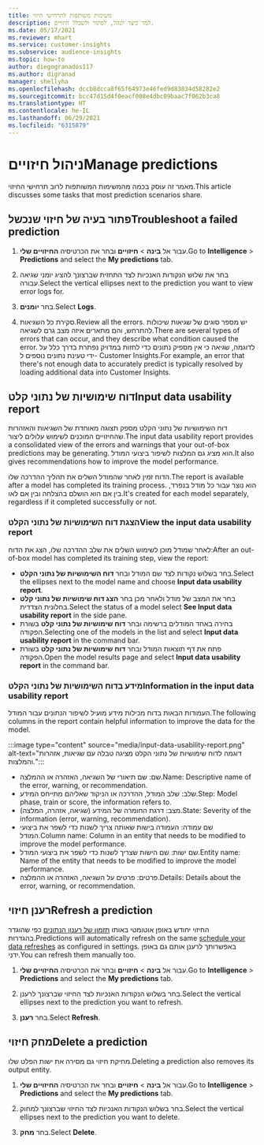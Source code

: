 ```yaml
---
title: משימות משותפות לתרחישי חיזוי
description: למד כיצד לנהל, לפתור ולשכלל חיזויים.
ms.date: 05/17/2021
ms.reviewer: mhart
ms.service: customer-insights
ms.subservice: audience-insights
ms.topic: how-to
author: diegogranados117
ms.author: digranad
manager: shellyha
ms.openlocfilehash: dccb8dcca8f65f64973e46fed9d83034d58282e2
ms.sourcegitcommit: bcc47d15d4f0eacf008e4dbc09baac7f062b3ca8
ms.translationtype: HT
ms.contentlocale: he-IL
ms.lasthandoff: 06/29/2021
ms.locfileid: "6315879"
---
```

# <a name="manage-predictions"></a><span data-ttu-id="8f0b6-103">ניהול חיזויים</span><span class="sxs-lookup"><span data-stu-id="8f0b6-103">Manage predictions</span></span>

<span data-ttu-id="8f0b6-104">מאמר זה עוסק בכמה מהמשימות המשותפות לרוב תרחישי החיזוי.</span><span class="sxs-lookup"><span data-stu-id="8f0b6-104">This article discusses some tasks that most prediction scenarios share.</span></span>

## <a name="troubleshoot-a-failed-prediction"></a><span data-ttu-id="8f0b6-105">פתור בעיה של חיזוי שנכשל</span><span class="sxs-lookup"><span data-stu-id="8f0b6-105">Troubleshoot a failed prediction</span></span>

1. <span data-ttu-id="8f0b6-106">עבור אל **בינה** > **חיזויים** ובחר את הכרטיסיה **החיזויים שלי**.</span><span class="sxs-lookup"><span data-stu-id="8f0b6-106">Go to **Intelligence** > **Predictions** and select the **My predictions** tab.</span></span>

1. <span data-ttu-id="8f0b6-107">בחר את שלוש הנקודות האנכיות לצד התחזית שברצונך להציג יומני שגיאה עבורה.</span><span class="sxs-lookup"><span data-stu-id="8f0b6-107">Select the vertical ellipses next to the prediction you want to view error logs for.</span></span>

1. <span data-ttu-id="8f0b6-108">בחר **יומנים**.</span><span class="sxs-lookup"><span data-stu-id="8f0b6-108">Select **Logs**.</span></span>

1. <span data-ttu-id="8f0b6-109">סקירת כל השגיאות.</span><span class="sxs-lookup"><span data-stu-id="8f0b6-109">Review all the errors.</span></span> <span data-ttu-id="8f0b6-110">יש מספר סוגים של שגיאות שיכולות להתרחש, והם מתארים איזה מצב גרם לשגיאה.</span><span class="sxs-lookup"><span data-stu-id="8f0b6-110">There are several types of errors that can occur, and they describe what condition caused the error.</span></span> <span data-ttu-id="8f0b6-111">לדוגמה, שגיאה כי אין מספיק נתונים כדי לחזות במדויק נפתרת בדרך כלל על ידי טעינת נתונים נוספים ל- Customer Insights.</span><span class="sxs-lookup"><span data-stu-id="8f0b6-111">For example, an error that there's not enough data to accurately predict is typically resolved by loading additional data into Customer Insights.</span></span>

## <a name="input-data-usability-report"></a><span data-ttu-id="8f0b6-112">דוח שימושיות של נתוני קלט</span><span class="sxs-lookup"><span data-stu-id="8f0b6-112">Input data usability report</span></span>

<span data-ttu-id="8f0b6-113">דוח השימושיות של נתוני הקלט מספק תצוגה מאוחדת של השגיאות והאזהרות שהחיזויים המוכנים לשימוש עלולים ליצור.</span><span class="sxs-lookup"><span data-stu-id="8f0b6-113">The input data usability report provides a consolidated view of the errors and warnings that your out-of-box predictions may be generating.</span></span> <span data-ttu-id="8f0b6-114">הוא מציג גם המלצות לשיפור ביצועי המודל.</span><span class="sxs-lookup"><span data-stu-id="8f0b6-114">It also gives recommendations how to improve the model performance.</span></span>

<span data-ttu-id="8f0b6-115">הדוח זמין לאחר שהמודל השלים את תהליך ההדרכה שלו.</span><span class="sxs-lookup"><span data-stu-id="8f0b6-115">The report is available after a model has completed its training process.</span></span> <span data-ttu-id="8f0b6-116">הוא נוצר עבור כל מודל בנפרד, בין אם הוא הושלם בהצלחה ובין אם לאו.</span><span class="sxs-lookup"><span data-stu-id="8f0b6-116">It's created for each model separately, regardless if it completed successfully or not.</span></span>

### <a name="view-the-input-data-usability-report"></a><span data-ttu-id="8f0b6-117">הצגת דוח השימושיות של נתוני הקלט</span><span class="sxs-lookup"><span data-stu-id="8f0b6-117">View the input data usability report</span></span>

<span data-ttu-id="8f0b6-118">לאחר שמודל מוכן לשימוש השלים את שלב ההדרכה שלו, הצג את הדוח:</span><span class="sxs-lookup"><span data-stu-id="8f0b6-118">After an out-of-box model has completed its training step, view the report:</span></span>
- <span data-ttu-id="8f0b6-119">בחר בשלוש נקודות לצד שם המודל ובחר **דוח השימושיות של נתוני הקלט**.</span><span class="sxs-lookup"><span data-stu-id="8f0b6-119">Select the ellipses next to the model name and choose **Input data usability report**.</span></span>
- <span data-ttu-id="8f0b6-120">בחר את המצב של מודל ולאחר מכן בחר **‏‫הצג דוח שימושיות של נתוני קלט‬** בחלונית הצדדית.</span><span class="sxs-lookup"><span data-stu-id="8f0b6-120">Select the status of a model select **See Input data usability report** in the side pane.</span></span>
- <span data-ttu-id="8f0b6-121">בחירה באחד המודלים ברשימה ובחר **‏‫דוח שימושיות של נתוני קלט‬** בשורת הפקודה.</span><span class="sxs-lookup"><span data-stu-id="8f0b6-121">Selecting one of the models in the list and select **Input data usability report** in the command bar.</span></span>
- <span data-ttu-id="8f0b6-122">פתח את דף תוצאות המודל ובחר **‏‫דוח שימושיות של נתוני קלט‬** בשורת הפקודה.</span><span class="sxs-lookup"><span data-stu-id="8f0b6-122">Open the model results page and select **Input data usability report** in the command bar.</span></span>

### <a name="information-in-the-input-data-usability-report"></a><span data-ttu-id="8f0b6-123">מידע בדוח השימושיות של נתוני הקלט</span><span class="sxs-lookup"><span data-stu-id="8f0b6-123">Information in the input data usability report</span></span>

<span data-ttu-id="8f0b6-124">העמודות הבאות בדוח מכילות מידע מועיל לשיפור הנתונים עבור המודל.</span><span class="sxs-lookup"><span data-stu-id="8f0b6-124">The following columns in the report contain helpful information to improve the data for the model.</span></span>

:::image type="content" source="media/input-data-usability-report.png" alt-text="דוגמה לדוח שימושיות של נתוני הקלט מציגה טבלה עם שגיאות, אזהרות והמלצות.":::

- <span data-ttu-id="8f0b6-126">שם: שם תיאורי של השגיאה, האזהרה או ההמלצה.</span><span class="sxs-lookup"><span data-stu-id="8f0b6-126">Name: Descriptive name of the error, warning, or recommendation.</span></span>
- <span data-ttu-id="8f0b6-127">שלב: שלב המודל, ההדרכה או הניקוד שאליהם מתייחס המידע.</span><span class="sxs-lookup"><span data-stu-id="8f0b6-127">Step: Model phase, train or score, the information refers to.</span></span>
- <span data-ttu-id="8f0b6-128">מצב: דרגת החומרה של המידע (שגיאה, אזהרה, המלצה).</span><span class="sxs-lookup"><span data-stu-id="8f0b6-128">State: Severity of the information (error, warning, recommendation).</span></span>
- <span data-ttu-id="8f0b6-129">שם עמודה: העמודה בישות שאותה צריך לשנות כדי לשפר את ביצועי המודל.</span><span class="sxs-lookup"><span data-stu-id="8f0b6-129">Column name: Column in an entity that needs to be modified to improve the model performance.</span></span>
- <span data-ttu-id="8f0b6-130">שם ישות: שם הישות שצריך לשנות כדי לשפר את ביצועי המודל.</span><span class="sxs-lookup"><span data-stu-id="8f0b6-130">Entity name: Name of the entity that needs to be modified to improve the model performance.</span></span>
- <span data-ttu-id="8f0b6-131">פרטים: פרטים על השגיאה, האזהרה או ההמלצה.</span><span class="sxs-lookup"><span data-stu-id="8f0b6-131">Details: Details about the error, warning, or recommendation.</span></span>

## <a name="refresh-a-prediction"></a><span data-ttu-id="8f0b6-132">רענן חיזוי</span><span class="sxs-lookup"><span data-stu-id="8f0b6-132">Refresh a prediction</span></span>

<span data-ttu-id="8f0b6-133">החיזוי יחודש באופן אוטומטי באותו [תזמון של רענון הנתונים](system.md#schedule-tab) כפי שהוגדר בהגדרות.</span><span class="sxs-lookup"><span data-stu-id="8f0b6-133">Predictions will automatically refresh on the same [schedule your data refreshes](system.md#schedule-tab) as configured in settings.</span></span> <span data-ttu-id="8f0b6-134">באפשרותך לרענן אותם גם באופן ידני.</span><span class="sxs-lookup"><span data-stu-id="8f0b6-134">You can refresh them manually too.</span></span>

1. <span data-ttu-id="8f0b6-135">עבור אל **בינה** > **חיזויים** ובחר את הכרטיסיה **החיזויים שלי**.</span><span class="sxs-lookup"><span data-stu-id="8f0b6-135">Go to **Intelligence** > **Predictions** and select the **My predictions** tab.</span></span>

1. <span data-ttu-id="8f0b6-136">בחר בשלוש הנקודות האנכיות לצד החיזוי שברצונך לרענן.</span><span class="sxs-lookup"><span data-stu-id="8f0b6-136">Select the vertical ellipses next to the prediction you want to refresh.</span></span>

1. <span data-ttu-id="8f0b6-137">בחר **רענן**.</span><span class="sxs-lookup"><span data-stu-id="8f0b6-137">Select **Refresh**.</span></span>

## <a name="delete-a-prediction"></a><span data-ttu-id="8f0b6-138">מחק חיזוי</span><span class="sxs-lookup"><span data-stu-id="8f0b6-138">Delete a prediction</span></span>

<span data-ttu-id="8f0b6-139">מחיקת חיזוי גם מסירה את ישות הפלט שלו.</span><span class="sxs-lookup"><span data-stu-id="8f0b6-139">Deleting a prediction also removes its output entity.</span></span>

1. <span data-ttu-id="8f0b6-140">עבור אל **בינה** > **חיזויים** ובחר את הכרטיסיה **החיזויים שלי**.</span><span class="sxs-lookup"><span data-stu-id="8f0b6-140">Go to **Intelligence** > **Predictions** and select the **My predictions** tab.</span></span>

1. <span data-ttu-id="8f0b6-141">בחר בשלוש הנקודות האנכיות לצד החיזוי שברצונך למחוק.</span><span class="sxs-lookup"><span data-stu-id="8f0b6-141">Select the vertical ellipses next to the prediction you want to delete.</span></span>

1. <span data-ttu-id="8f0b6-142">בחר **מחק**.</span><span class="sxs-lookup"><span data-stu-id="8f0b6-142">Select **Delete**.</span></span>

